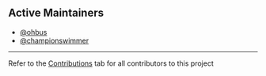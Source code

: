## Active Maintainers
- [@ohbus](https://github.com/ohbus)
- [@championswimmer](https://github.com/championswimmer)



***

Refer to the [Contributions](https://github.com/scaleracademy/twitter-backend-java/graphs/contributors) tab for all contributors to this project
